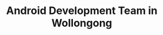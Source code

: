 ---
title: Android Development Team in Wollongong
permalink: /landings/locations/wollongong/developer/android
technology: Android
location: Wollongong
---